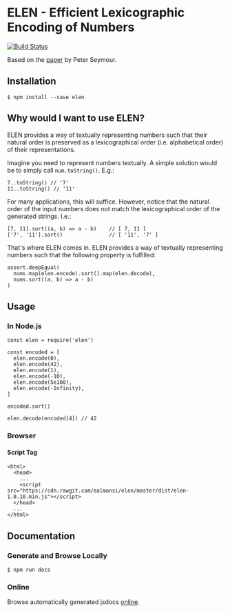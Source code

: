 # ELEN - Efficient Lexicographic Encoding of Numbers

[![Build Status](https://travis-ci.org/ealmansi/elen.svg?branch=master)](https://travis-ci.com/ealmansi/elen)

Based on the [paper](https://github.com/ealmansi/elen/blob/master/resources/elen.pdf) by Peter Seymour.

## Installation

`$ npm install --save elen`

## Why would I want to use ELEN?

ELEN provides a way of textually representing numbers such that their natural order is preserved as a lexicographical order (i.e. alphabetical order) of their representations.

Imagine you need to represent numbers textually. A simple solution would be to simply call `num.toString()`. E.g.:

```
7..toString() // '7'
11..toString() // '11'
```

For many applications, this will suffice. However, notice that the natural order of the input numbers does not match the lexicographical order of the generated strings. I.e.:

```
[7, 11].sort((a, b) => a - b)    // [ 7, 11 ]
['7', '11'].sort()               // [ '11', '7' ]
```

That's where ELEN comes in. ELEN provides a way of textually representing numbers such that the following property is fulfilled:

```
assert.deepEqual(
  nums.map(elen.encode).sort().map(elen.decode),
  nums.sort((a, b) => a - b)
)
```

## Usage

### In Node.js

```
const elen = require('elen')

const encoded = [
  elen.encode(0),
  elen.encode(42),
  elen.encode(1),
  elen.encode(-10),
  elen.encode(5e100),
  elen.encode(-Infinity),
]

encoded.sort()

elen.decode(encoded[4]) // 42
```

### Browser

#### Script Tag

```
<html>
  <head>
    ...
    <script src="https://cdn.rawgit.com/ealmansi/elen/master/dist/elen-1.0.10.min.js"></script>
  </head>
  ...
</html>
```

## Documentation

### Generate and Browse Locally

```
$ npm run docs
```

### Online

Browse automatically generated jsdocs [online](https://cdn.rawgit.com/ealmansi/elen/master/docs/global.html#encode).
